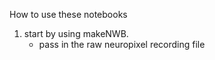 How to use these notebooks
  1. start by using makeNWB.
       - pass in the raw neuropixel recording file
